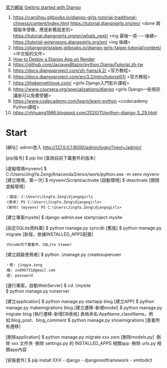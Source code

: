 [官方網站](https://docs.djangoproject.com/en/4.2/)
[Getting started with Django](https://www.djangoproject.com/start/)

1. https://carolhsu.gitbooks.io/django-girls-tutorial-traditional-chiness/content/index.html <done>
   https://tutorial.djangogirls.org/en/ <done 兩個版本很像，應是新舊版差別>
   https://tutorial.djangogirls.org/en/whats_next/ <ing 最後一頁----後續>
   https://tutorial-extensions.djangogirls.org/en/ <ing 後續>
2. https://djangogirlstaipei.gitbooks.io/django-girls-taipei-tutorial/content/ <中文版的文件>
3. [How to Deploy a Django App on Render](https://www.freecodecamp.org/news/deploying-a-django-app-to-render/)
4. https://github.com/JacquesBlazor/python.DjangoTutorial.zh-tw
5. https://docs.djangoproject.com/zh-hans/4.2/ <官方教程>
6. https://docs.djangoproject.com/en/3.2/intro/tutorial01/ <官方教程>
7. https://thekennethlove.com/ <girls Django入門影片課程>
8. https://www.coursera.org/specializations/django <girls Django一些視訊講座可以免費旁聽>
9. https://www.codecademy.com/learn/learn-python <codecademy Python課程>
10. https://yhhuang1966.blogspot.com/2020/11/python-django-3_29.html

# Start

[網址]
    ‧admin登入 http://127.0.0.1:8000/admin/login/?next=/admin/

[pip指令]
    $ pip list [查詢目前下載套件的版本]

[虛擬環境myvenv]
    $ C:/Users/JingYa.Zeng/Anaconda3/envs/work/python.exe -m venv myvenv [建立環境，第一次]
    $ myvenv\Scripts\activate [啟動環境]
    $ deactivate [關閉虛擬環境]

    ‧路徑: C:\Users\JingYa.Zeng\djangogirls
    ‧(原本) PS C:\Users\JingYa.Zeng\djangogirls>
    ‧(新的) (myvenv) PS C:\Users\JingYa.Zeng\djangogirls>

[建立專案mysite]
    $ django-admin.exe startproject mysite

[設定SQLite資料庫]
    $ python manage.py syncdb [舊版]
    $ python manage.py migrate [新版，依據INSTALLED_APPS配置]

    ‧VScode可下載套件，SQLite Viewer

[建立超級使用者]
    $ python .\manage.py createsuperuser
    
    ‧使: jingya.zeng
    ‧帳: zx096731@gmail.com
    ‧密: password

[運行專案，啟動WebServer]
    $ cd .\mysite\
    $ python manage.py runserver

[建立application]
    $ python manage.py startapp blog [建立APP]
    $ python manage.py makemigrations blog [建立遷移-新增model]
    $ python manage.py migrate blog [執行遷移-新增DB表格] 表格命名:AppName_className，例如:blog_post、blog_comment
    $ python manage.py showmigrations [查看所有遷移]

[刪除application]
    $ python manage.py migrate xxx zero [刪除models.py]
    ‧刪除 xxx 文件夾
    ‧刪除 settings.py 的 INSTALLED_APPS 相關app
    ‧刪除 urls.py 相關app內容

[安裝套件]
    $ pip install XXX
    - django
    - djangorestframework
    - xmltodict
